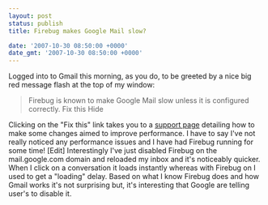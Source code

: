 ```yaml
---
layout: post
status: publish
title: Firebug makes Google Mail slow?

date: '2007-10-30 08:50:00 +0000'
date_gmt: '2007-10-30 08:50:00 +0000'
---
```

Logged into to Gmail this morning, as you do, to be greeted by a nice big red message flash at the top of my window:
<blockquote><p>Firebug is known to make Google Mail slow unless it is configured correctly. Fix this   Hide</blockquote>
Clicking on the "Fix this" link takes you to a <a href="https://mail.google.com/support/bin/answer.py?answer=77355">support page</a> detailing how to make some changes aimed to improve performance.
I have to say I've not really noticed any performance issues and I have had Firebug running for some time!
[Edit]
Interestingly I've just disabled Firebug on the mail.google.com domain and reloaded my inbox and it's noticeably quicker. When I click on a conversation it loads instantly whereas with Firebug on I used to get a "loading" delay. Based on what I know Firebug does and how Gmail works it's not surprising but, it's interesting that Google are telling user's to disable it.
